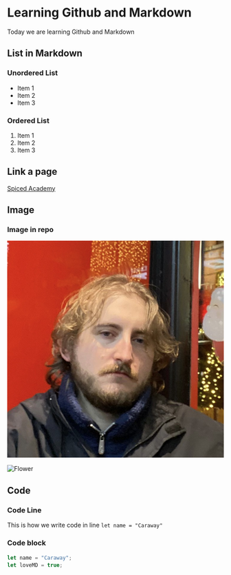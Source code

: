 # Learning Github and Markdown

Today we are learning Github and Markdown

## List in Markdown

### Unordered List

  - Item 1
  - Item 2
  - Item 3

### Ordered List

  1. Item 1
  2. Item 2
  3. Item 3

## Link a page 

[Spiced Academy](https://www.spiced-academy.com/en)

## Image

### Image in repo

![Me](./me.jpg)

![Flower](https://www.theflowerconnection.co.uk/wp-content/uploads/2023/05/purple-flower.png)

## Code

### Code Line 

This is how we write code in line `let name = "Caraway"`

### Code block

```js
let name = "Caraway";
let loveMD = true;
```
